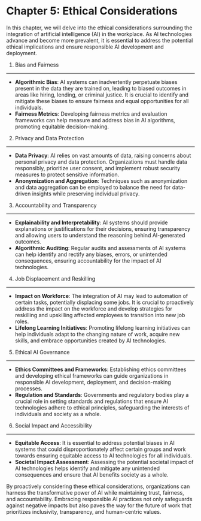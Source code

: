 Chapter 5: Ethical Considerations
=================================

In this chapter, we will delve into the ethical considerations surrounding the integration of artificial intelligence (AI) in the workplace. As AI technologies advance and become more prevalent, it is essential to address the potential ethical implications and ensure responsible AI development and deployment.

1. Bias and Fairness
--------------------

* **Algorithmic Bias**: AI systems can inadvertently perpetuate biases present in the data they are trained on, leading to biased outcomes in areas like hiring, lending, or criminal justice. It is crucial to identify and mitigate these biases to ensure fairness and equal opportunities for all individuals.
* **Fairness Metrics**: Developing fairness metrics and evaluation frameworks can help measure and address bias in AI algorithms, promoting equitable decision-making.

2. Privacy and Data Protection
------------------------------

* **Data Privacy**: AI relies on vast amounts of data, raising concerns about personal privacy and data protection. Organizations must handle data responsibly, prioritize user consent, and implement robust security measures to protect sensitive information.
* **Anonymization and Aggregation**: Techniques such as anonymization and data aggregation can be employed to balance the need for data-driven insights while preserving individual privacy.

3. Accountability and Transparency
----------------------------------

* **Explainability and Interpretability**: AI systems should provide explanations or justifications for their decisions, ensuring transparency and allowing users to understand the reasoning behind AI-generated outcomes.
* **Algorithmic Auditing**: Regular audits and assessments of AI systems can help identify and rectify any biases, errors, or unintended consequences, ensuring accountability for the impact of AI technologies.

4. Job Displacement and Reskilling
----------------------------------

* **Impact on Workforce**: The integration of AI may lead to automation of certain tasks, potentially displacing some jobs. It is crucial to proactively address the impact on the workforce and develop strategies for reskilling and upskilling affected employees to transition into new job roles.
* **Lifelong Learning Initiatives**: Promoting lifelong learning initiatives can help individuals adapt to the changing nature of work, acquire new skills, and embrace opportunities created by AI technologies.

5. Ethical AI Governance
------------------------

* **Ethics Committees and Frameworks**: Establishing ethics committees and developing ethical frameworks can guide organizations in responsible AI development, deployment, and decision-making processes.
* **Regulation and Standards**: Governments and regulatory bodies play a crucial role in setting standards and regulations that ensure AI technologies adhere to ethical principles, safeguarding the interests of individuals and society as a whole.

6. Social Impact and Accessibility
----------------------------------

* **Equitable Access**: It is essential to address potential biases in AI systems that could disproportionately affect certain groups and work towards ensuring equitable access to AI technologies for all individuals.
* **Societal Impact Assessment**: Assessing the potential societal impact of AI technologies helps identify and mitigate any unintended consequences and ensure that AI benefits society as a whole.

By proactively considering these ethical considerations, organizations can harness the transformative power of AI while maintaining trust, fairness, and accountability. Embracing responsible AI practices not only safeguards against negative impacts but also paves the way for the future of work that prioritizes inclusivity, transparency, and human-centric values.
